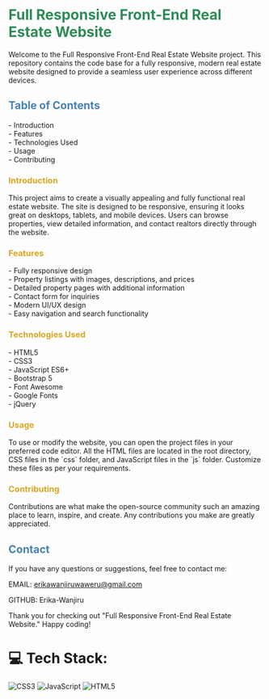 <h1 style="color: #2E8B57;"> Full Responsive Front-End Real Estate Website </h1>
<p> Welcome to the Full Responsive Front-End Real Estate Website project. This repository contains the code base for a fully responsive, modern real estate website designed to provide a seamless user experience across different devices. </p>

<h2 style="color: #4682B4;"> Table of Contents </h2>
<p>
- Introduction <br>
- Features  <br>
- Technologies Used  <br>
- Usage  <br>
- Contributing  <br>
</p>
 
<h3 style="color: #DAA520;"> Introduction </h3>

<p> This project aims to create a visually appealing and fully functional real estate website. The site is designed to be responsive, ensuring it looks great on desktops, tablets, and mobile devices. Users can browse properties, view detailed information, and contact realtors directly through the website. </p>

<h3 style="color: #DAA520;"> Features </h3>
<p>
- Fully responsive design  <br>
- Property listings with images, descriptions, and prices  <br>
- Detailed property pages with additional information  <br>
- Contact form for inquiries  <br>
- Modern UI/UX design  <br>
- Easy navigation and search functionality  <br>
</p>

<h3 style="color: #DAA520;"> Technologies Used </h3>
<p>
- HTML5  <br>
- CSS3  <br>
- JavaScript ES6+  <br>
- Bootstrap 5  <br>
- Font Awesome  <br>
- Google Fonts  <br>
- jQuery  <br>
</p>

<h3 style="color: #DAA520;"> Usage </h3>

<p> To use or modify the website, you can open the project files in your preferred code editor. All the HTML files are located in the root directory, CSS files in the `css` folder, and JavaScript files in the `js` folder. Customize these files as per your requirements. </p>

<h3 style="color: #DAA520;"> Contributing </h3>

<p> Contributions are what make the open-source community such an amazing place to learn, inspire, and create. Any contributions you make are greatly appreciated. </p>

<h2 style="color: #4682B4;"> Contact </h2>
<p>
If you have any questions or suggestions, feel free to contact me:

EMAIL: erikawanjiruwaweru@gmail.com

GITHUB: Erika-Wanjiru

Thank you for checking out "Full Responsive Front-End  Real Estate Website." Happy coding!
</p>

# 💻 Tech Stack:
![CSS3](https://img.shields.io/badge/css3-%231572B6.svg?style=for-the-badge&logo=css3&logoColor=white) ![JavaScript](https://img.shields.io/badge/javascript-%23323330.svg?style=for-the-badge&logo=javascript&logoColor=%23F7DF1E) ![HTML5](https://img.shields.io/badge/html5-%23E34F26.svg?style=for-the-badge&logo=html5&logoColor=white)


